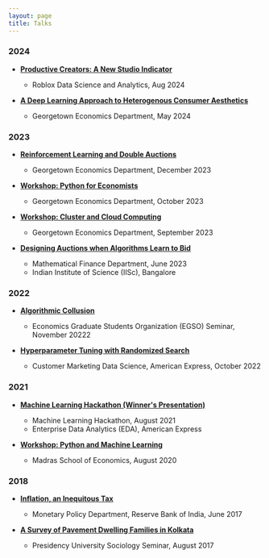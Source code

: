 ```yaml
---
layout: page
title: Talks
---
```


### 2024

- **[Productive Creators: A New Studio Indicator](https://rawatpranjal.github.io/docs/prod_creators2.pdf)**
  - Roblox Data Science and Analytics, Aug 2024

- **[A Deep Learning Approach to Heterogenous Consumer Aesthetics](https://rawatpranjal.github.io/docs/Deep_Choice_V6.pdf)**
  - Georgetown Economics Department, May 2024

### 2023

- **[Reinforcement Learning and Double Auctions](https://rawatpranjal.github.io/docs/December_Proposal_20mins.pdf)**
  - Georgetown Economics Department, December 2023

- **[Workshop: Python for Economists](https://rawatpranjal.github.io/docs/Python_for_Economists.pdf)**
  - Georgetown Economics Department, October 2023

- **[Workshop: Cluster and Cloud Computing](https://rawatpranjal.github.io/docs/Basics_of_Cluster_Computing.pdf)**
  - Georgetown Economics Department, September 2023

- **[Designing Auctions when Algorithms Learn to Bid](https://arxiv.org/abs/2306.09437)**
  - Mathematical Finance Department, June 2023
  - Indian Institute of Science (IISc), Bangalore

### 2022

- **[Algorithmic Collusion](https://github.com/rawatpranjal/algorithmic-auctions)**
  - Economics Graduate Students Organization (EGSO) Seminar, November 20222

- **[Hyperparameter Tuning with Randomized Search](#)**
  - Customer Marketing Data Science, American Express, October 2022

### 2021

- **[Machine Learning Hackathon (Winner's Presentation)](#)**
  - Machine Learning Hackathon, August 2021
  - Enterprise Data Analytics (EDA), American Express

- **[Workshop: Python and Machine Learning](https://github.com/rawatpranjal/MSE-Python-Workshop-2021)**
  - Madras School of Economics, August 2020

### 2018

- **[Inflation, an Inequitous Tax](https://rawatpranjal.github.io/docs/VolatilityPersistenceandSynchronisationinStateBusinessCycles1960-2014.pdf)**
  - Monetary Policy Department, Reserve Bank of India, June 2017

- **[A Survey of Pavement Dwelling Families in Kolkata](https://papers.ssrn.com/sol3/papers.cfm?abstract_id=2532309)**
  - Presidency University Sociology Seminar, August 2017


<!-- - **[Reinforcement Learning in Trading Games](https://github.com/rawatpranjal/double-auctions)**
  - Economics Graduate Students Organization (EGSO) Seminar, October 2023
 -->
